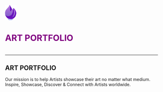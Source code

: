 <img src="img/small-logo.png" alt="art_brush_logo" > <h1 style="color: purple" >ART PORTFOLIO<h1>
- - - - 
<h2>ART PORTFOLIO</h2>
Our mission is to help Artists showcase their art no matter what medium. 
Inspire, Showcase, Discover & Connect with Artists worldwide.

